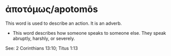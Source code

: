 # ἀποτόμως/apotomōs
This word is used to describe an action. It is an adverb.
* This word describes how someone speaks to someone else. They speak abruptly, harshly, or severely. 

See: 2 Corinthians 13:10; Titus 1:13

